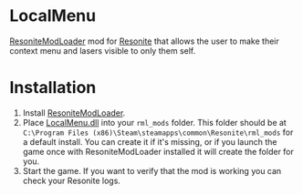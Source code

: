 # LocalMenu
[ResoniteModLoader](https://github.com/resonite-modding-group/ResoniteModLoader) mod for [Resonite](https://resonite.com/) that allows the user to make their context menu and lasers visible to only them self.

# Installation
1. Install [ResoniteModLoader](https://github.com/resonite-modding-group/ResoniteModLoader).
2. Place [LocalMenu.dll](https://github.com/LeCloutPanda/LocalMenu/releases/latest/download/LocalMenu.dll) into your `rml_mods` folder. This folder should be at `C:\Program Files (x86)\Steam\steamapps\common\Resonite\rml_mods` for a default install. You can create it if it's missing, or if you launch the game once with ResoniteModLoader installed it will create the folder for you.
3. Start the game. If you want to verify that the mod is working you can check your Resonite logs.
